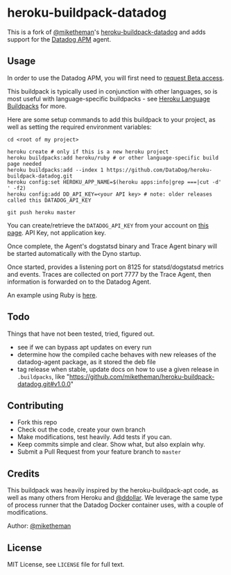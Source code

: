 heroku-buildpack-datadog
========================

This is a fork of [@miketheman]'s [heroku-buildpack-datadog] and adds support for the [Datadog APM] agent.

## Usage

In order to use the Datadog APM, you will first need to [request Beta access].

This buildpack is typically used in conjunction with other languages, so is
most useful with language-specific buildpacks - see [Heroku Language Buildpacks] for more.

Here are some setup commands to add this buildpack to your project, as well as
setting the required environment variables:

```shell
cd <root of my project>

heroku create # only if this is a new heroku project
heroku buildpacks:add heroku/ruby # or other language-specific build page needed
heroku buildpacks:add --index 1 https://github.com/DataDog/heroku-buildpack-datadog.git
heroku config:set HEROKU_APP_NAME=$(heroku apps:info|grep ===|cut -d' ' -f2) 
heroku config:add DD_API_KEY=<your API key> # note: older releases called this DATADOG_API_KEY

git push heroku master
```

You can create/retrieve the `DATADOG_API_KEY` from your account on [this page](https://app.datadoghq.com/account/settings#api).
API Key, not application key.

Once complete, the Agent's dogstatsd binary and Trace Agent binary will be started automatically with the Dyno startup.

Once started, provides a listening port on 8125 for statsd/dogstatsd metrics and events. Traces are collected on port 7777 by the Trace Agent, then information is forwarded on to the Datadog Agent.

An example using Ruby is [here](https://github.com/miketheman/buildpack-example-ruby).

## Todo

Things that have not been tested, tried, figured out.

- see if we can bypass apt updates on every run
- determine how the compiled cache behaves with new releases of the
  datadog-agent package, as it stored the deb file
- tag release when stable, update docs on how to use a given release in
  `.buildpacks`, like "https://github.com/miketheman/heroku-buildpack-datadog.git#v1.0.0"

## Contributing

- Fork this repo
- Check out the code, create your own branch
- Make modifications, test heavily. Add tests if you can.
- Keep commits simple and clear. Show what, but also explain why.
- Submit a Pull Request from your feature branch to `master`

## Credits

This buildpack was heavily inspired by the heroku-buildpack-apt code, as well
as many others from Heroku and [@ddollar].
We leverage the same type of process runner that the Datadog Docker container
uses, with a couple of modifications.

Author: [@miketheman]

## License

MIT License, see `LICENSE` file for full text.

[Datadog]: http://www.datadog.com
[DogStatsD]: http://docs.datadoghq.com/guides/dogstatsd/
[Datadog APM]: https://www.datadoghq.com/blog/announcing-apm/
[heroku-buildpack-datadog]: https://github.com/miketheman/heroku-buildpack-datadog
[Heroku Buildpack]: https://devcenter.heroku.com/articles/buildpacks
[Heroku Language Buildpacks]: https://devcenter.heroku.com/articles/buildpacks#default-buildpacks
[request Beta access]: https://www.datadoghq.com/apm/

[@ddollar]: https://github.com/ddollar
[@miketheman]: https://github.com/miketheman
